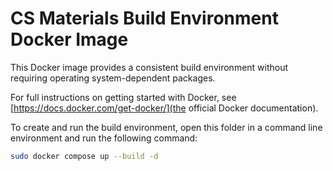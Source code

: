 # CS Materials Build Environment Docker Image

This Docker image provides a consistent build environment without requiring operating system-dependent packages.

For full instructions on getting started with Docker, see [https://docs.docker.com/get-docker/](the official Docker documentation).

To create and run the build environment, open this folder in a command line environment and run the following command:

``` sh
sudo docker compose up --build -d
```
